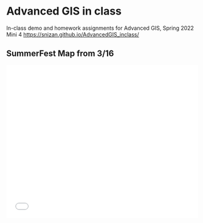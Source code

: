# Advanced GIS in class
In-class demo and homework assignments for Advanced GIS, Spring 2022 Mini 4
https://snizan.github.io/AdvancedGIS_inclass/

## SummerFest Map from 3/16
<style>.embed-container {position: relative; padding-bottom: 80%; height: 0; max-width: 100%;} .embed-container iframe, .embed-container object, .embed-container iframe{position: absolute; top: 0; left: 0; width: 100%; height: 100%;} small{position: absolute; z-index: 40; bottom: 0; margin-bottom: -15px;}</style><div class="embed-container"><iframe width="500" height="400" frameborder="0" scrolling="no" marginheight="0" marginwidth="0" title="SummerFest2022" src="//carnegiemellon.maps.arcgis.com/apps/Embed/index.html?webmap=0a7eb88ae55047ab8f62e508be7e17d4&extent=-80.0077,40.4301,-79.9236,40.4606&zoom=true&previewImage=false&scale=true&disable_scroll=true&theme=light"></iframe></div>
